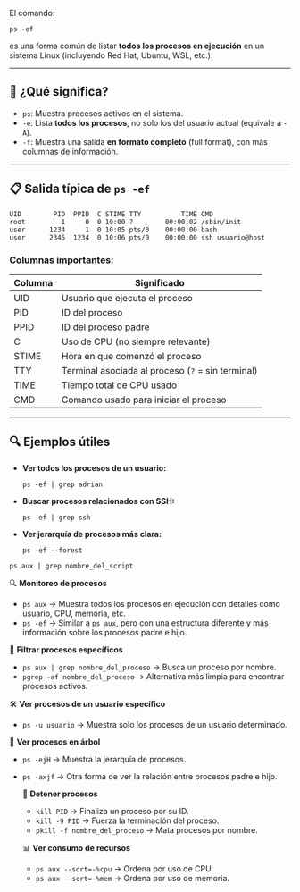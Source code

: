 El comando:

```
ps -ef
```

es una forma común de listar **todos los procesos en ejecución** en un sistema Linux (incluyendo Red Hat, Ubuntu, WSL, etc.).

---

## 🧠 ¿Qué significa?

- `ps`: Muestra procesos activos en el sistema.
- `-e`: Lista **todos los procesos**, no solo los del usuario actual (equivale a `-A`).
- `-f`: Muestra una salida **en formato completo** (full format), con más columnas de información.

---

## 📋 Salida típica de `ps -ef`

```
UID        PID  PPID  C STIME TTY          TIME CMD
root         1     0  0 10:00 ?        00:00:02 /sbin/init
user      1234     1  0 10:05 pts/0    00:00:00 bash
user      2345  1234  0 10:06 pts/0    00:00:00 ssh usuario@host
```

### Columnas importantes:

| Columna | Significado |
| --- | --- |
| UID | Usuario que ejecuta el proceso |
| PID | ID del proceso |
| PPID | ID del proceso padre |
| C | Uso de CPU (no siempre relevante) |
| STIME | Hora en que comenzó el proceso |
| TTY | Terminal asociada al proceso (`?` = sin terminal) |
| TIME | Tiempo total de CPU usado |
| CMD | Comando usado para iniciar el proceso |

---

## 🔍 Ejemplos útiles

- **Ver todos los procesos de un usuario:**
	```
	ps -ef | grep adrian
	```
- **Buscar procesos relacionados con SSH:**
	```
	ps -ef | grep ssh
	```
- **Ver jerarquía de procesos más clara:**
	```
	ps -ef --forest
	```

```
ps aux | grep nombre_del_script
```

🔍 **Monitoreo de procesos**

- `ps aux` → Muestra todos los procesos en ejecución con detalles como usuario, CPU, memoria, etc.
- `ps -ef` → Similar a `ps aux`, pero con una estructura diferente y más información sobre los procesos padre e hijo.

🔎 **Filtrar procesos específicos**

- `ps aux | grep nombre_del_proceso` → Busca un proceso por nombre.
- `pgrep -af nombre_del_proceso` → Alternativa más limpia para encontrar procesos activos.

🛠 **Ver procesos de un usuario específico**

- `ps -u usuario` → Muestra solo los procesos de un usuario determinado.

🔄 **Ver procesos en árbol**

- `ps -ejH` → Muestra la jerarquía de procesos.

- `ps -axjf` → Otra forma de ver la relación entre procesos padre e hijo.
    
    🚫 **Detener procesos**
    
    - `kill PID` → Finaliza un proceso por su ID.
    - `kill -9 PID` → Fuerza la terminación del proceso.
    - `pkill -f nombre_del_proceso` → Mata procesos por nombre.
    
    📊 **Ver consumo de recursos**
    
    - `ps aux --sort=-%cpu` → Ordena por uso de CPU.
    - `ps aux --sort=-%mem` → Ordena por uso de memoria.